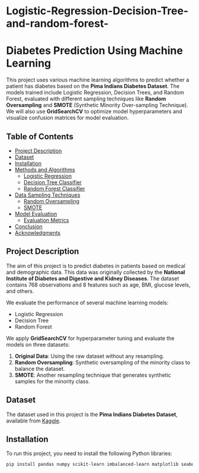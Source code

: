 # Logistic-Regression-Decision-Tree-and-random-forest-

# Diabetes Prediction Using Machine Learning

This project uses various machine learning algorithms to predict whether a patient has diabetes based on the **Pima Indians Diabetes Dataset**. The models trained include Logistic Regression, Decision Trees, and Random Forest, evaluated with different sampling techniques like **Random Oversampling** and **SMOTE** (Synthetic Minority Over-sampling Technique). We will also use **GridSearchCV** to optimize model hyperparameters and visualize confusion matrices for model evaluation.

## Table of Contents
- [Project Description](#project-description)
- [Dataset](#dataset)
- [Installation](#installation)
- [Methods and Algorithms](#methods-and-algorithms)
  - [Logistic Regression](#logistic-regression)
  - [Decision Tree Classifier](#decision-tree-classifier)
  - [Random Forest Classifier](#random-forest-classifier)
- [Data Sampling Techniques](#data-sampling-techniques)
  - [Random Oversampling](#random-oversampling)
  - [SMOTE](#smote)
- [Model Evaluation](#model-evaluation)
  - [Evaluation Metrics](#evaluation-metrics)
- [Conclusion](#conclusion)
- [Acknowledgments](#acknowledgments)

## Project Description

The aim of this project is to predict diabetes in patients based on medical and demographic data. This data was originally collected by the **National Institute of Diabetes and Digestive and Kidney Diseases**. The dataset contains 768 observations and 8 features such as age, BMI, glucose levels, and others.

We evaluate the performance of several machine learning models:
- Logistic Regression
- Decision Tree
- Random Forest

We apply **GridSearchCV** for hyperparameter tuning and evaluate the models on three datasets:
1. **Original Data**: Using the raw dataset without any resampling.
2. **Random Oversampling**: Synthetic oversampling of the minority class to balance the dataset.
3. **SMOTE**: Another resampling technique that generates synthetic samples for the minority class.

## Dataset

The dataset used in this project is the **Pima Indians Diabetes Dataset**, available from [Kaggle](https://www.kaggle.com/datasets/uciml/pima-indians-diabetes-database).

## Installation

To run this project, you need to install the following Python libraries:

```bash
pip install pandas numpy scikit-learn imbalanced-learn matplotlib seaborn

